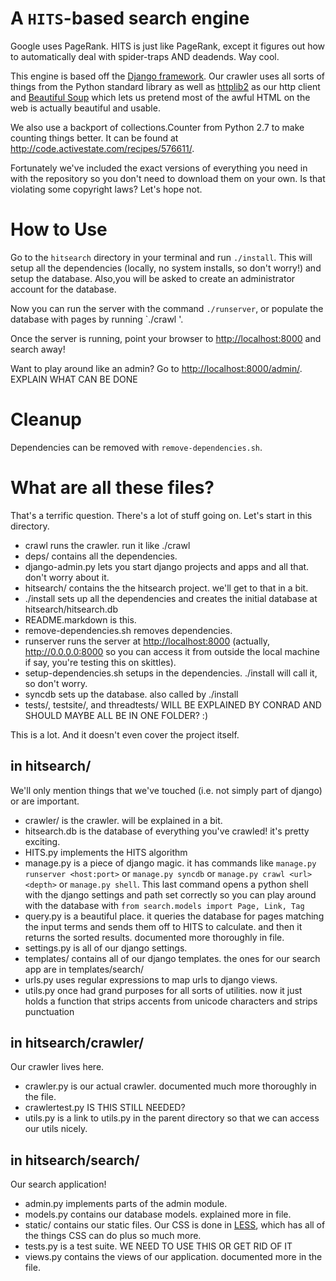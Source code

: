 # A `HITS`-based search engine

Google uses PageRank.  HITS is just like PageRank, except it figures out how to automatically deal with spider-traps AND deadends.  Way cool.

This engine is based off the [Django framework](https://www.djangoproject.com/). Our crawler uses all sorts of things from the Python standard library as well as [httplib2](http://code.google.com/p/httplib2/) as our http client and [Beautiful Soup](http://www.crummy.com/software/BeautifulSoup/) which lets us pretend most of the awful HTML on the web is actually beautiful and usable.

We also use a backport of collections.Counter from Python 2.7 to make counting things better. It can be found at <http://code.activestate.com/recipes/576611/>.

Fortunately we've included the exact versions of everything you need in with the repository so you don't need to download them on your own.  Is that violating some copyright laws? Let's hope not.

# How to Use

Go to the `hitsearch` directory in your terminal and run `./install`.  This will setup all the dependencies (locally, no system installs, so don't worry!) and setup the database.  Also,you will be asked to create an administrator account for the database.

Now you can run the server with the command `./runserver`, or populate the database with pages by running `./crawl <url> <depth>'.

Once the server is running, point your browser to <http://localhost:8000> and search away!

Want to play around like an admin? Go to <http://localhost:8000/admin/>. EXPLAIN WHAT CAN BE DONE

# Cleanup

Dependencies can be removed with `remove-dependencies.sh`.

# What are all these files?

That's a terrific question. There's a lot of stuff going on. Let's start in this directory.

- crawl runs the crawler. run it like ./crawl <url> <depth>
- deps/ contains all the dependencies.
- django-admin.py lets you start django projects and apps and all that. don't worry about it.
- hitsearch/ contains the the hitsearch project. we'll get to that in a bit.
- ./install sets up all the dependencies and creates the initial database at hitsearch/hitsearch.db
- README.markdown is this.
- remove-dependencies.sh removes dependencies.
- runserver runs the server at <http://localhost:8000> (actually, <http://0.0.0.0:8000> so you can access it from outside the local machine if say, you're testing this on skittles).
- setup-dependencies.sh setups in the dependencies. ./install will call it, so don't worry.
- syncdb sets up the database. also called by ./install
- tests/, testsite/, and threadtests/ WILL BE EXPLAINED BY CONRAD AND SHOULD MAYBE ALL BE IN ONE FOLDER? :)

This is a lot. And it doesn't even cover the project itself.

## in hitsearch/

We'll only mention things that we've touched (i.e. not simply part of django) or are important.

- crawler/ is the crawler. will be explained in a bit.
- hitsearch.db is the database of everything you've crawled! it's pretty exciting.
- HITS.py implements the HITS algorithm
- manage.py is a piece of django magic. it has commands like `manage.py runserver <host:port>` or `manage.py syncdb` or `manage.py crawl <url> <depth>` or `manage.py shell`. This last command opens a python shell with the django settings and path set correctly so you can play around with the database with `from search.models import Page, Link, Tag`
- query.py is a beautiful place. it queries the database for pages matching the input terms and sends them off to HITS to calculate. and then it returns the sorted results. documented more thoroughly in file.
- settings.py is all of our django settings.
- templates/ contains all of our django templates. the ones for our search app are in templates/search/
- urls.py uses regular expressions to map urls to django views.
- utils.py once had grand purposes for all sorts of utilities. now it just holds a function that strips accents from unicode characters and strips punctuation

## in hitsearch/crawler/

Our crawler lives here.

- crawler.py is our actual crawler. documented much more thoroughly in the file.
- crawlertest.py IS THIS STILL NEEDED?
- utils.py is a link to utils.py in the parent directory so that we can access our utils nicely.

## in hitsearch/search/

Our search application!

- admin.py implements parts of the admin module.
- models.py contains our database models. explained more in file.
- static/ contains our static files. Our CSS is done in [LESS](http://lesscss.org/), which has all of the things CSS can do plus so much more.
- tests.py is a test suite. WE NEED TO USE THIS OR GET RID OF IT
- views.py contains the views of our application. documented more in the file.
